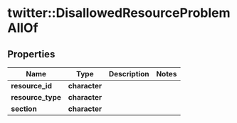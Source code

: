 # twitter::DisallowedResourceProblemAllOf


## Properties
Name | Type | Description | Notes
------------ | ------------- | ------------- | -------------
**resource_id** | **character** |  | 
**resource_type** | **character** |  | 
**section** | **character** |  | 


